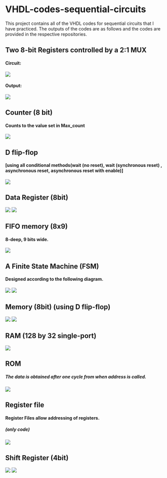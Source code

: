 # VHDL-codes-sequential-circuits

This project contains all of the VHDL codes for sequential circuits that I have practiced.
The outputs of the codes are as follows and the codes are provided in the respective repositories.

## Two 8-bit Registers controlled by a 2:1 MUX
#### Circuit:
![](ex_24_ckt.png)

#### Output:
![](ex_24_op.png)

## Counter (8 bit)
#### Counts to the value set in Max_count
![](Counter%20(8bit)/Counter.png)

## D flip-flop
#### [using all conditional methods(wait (no reset), wait (synchronous reset) , asynchronous reset, asynchronous reset with enable)]
![](D%20flip-flop/D_flip_flop.png)

## Data Register (8bit)
![](Data%20Register%20(8bit)/data_reg.png)
![](Data%20Register%20(8bit)/data_reg_op.png)

## FIFO memory (8x9)
#### 8-deep, 9 bits wide.
![](FIFO%20memory%20(8x9)/fifo.png)

## A Finite State Machine (FSM)
#### Designed according to the following diagram.
![](FSM/fig.png)
![](FSM/FSM_op.png)

## Memory (8bit) (using D flip-flop)
![](Memory%20(using%20D%20flip-flop)/Memory_Dff.png)
![](Memory%20(using%20D%20flip-flop)/Memory_Dff2.png)

## RAM (128 by 32 single-port)
![](RAM%20(Single%20port)/RAM%20(128%20by%2032)%20(single-port).png)

## ROM
##### The data is obtained after one cycle from when address is called. 
![](ROM/ROM.png)

## Register file
#### Register Files allow addressing of registers.
##### (only code) 
![](Register%20File/Register_File_fig.png)

## Shift Register (4bit)
![](Shift%20Register%20(4bit)/Shift_Register.png)
![](Shift%20Register%20(4bit)/Shift_Register_op.png)
